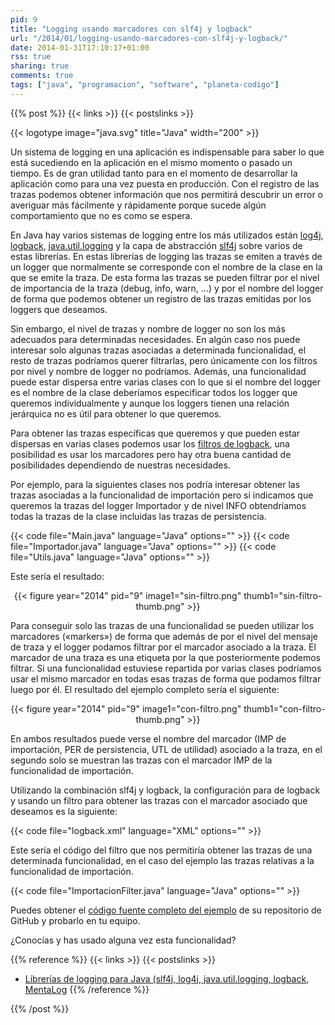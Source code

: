 ```yaml
---
pid: 9
title: "Logging usando marcadores con slf4j y logback"
url: "/2014/01/logging-usando-marcadores-con-slf4j-y-logback/"
date: 2014-01-31T17:10:17+01:00
rss: true
sharing: true
comments: true
tags: ["java", "programacion", "software", "planeta-codigo"]
---
```


{{% post %}}
{{< links >}}
{{< postslinks >}}

{{< logotype image="java.svg" title="Java" width="200" >}}

Un sistema de logging en una aplicación es indispensable para saber lo que está sucediendo en la aplicación en el mismo momento o pasado un tiempo. Es de gran utilidad tanto para en el momento de desarrollar la aplicación como para una vez puesta en producción. Con el registro de las trazas podemos obtener información que nos permitirá descubrir un error o averiguar más fácilmente y rápidamente porque sucede algún comportamiento que no es como se espera.

En Java hay varios sistemas de logging entre los más utilizados están [log4j](http://logging.apache.org/log4j/1.2/), [logback](http://logback.qos.ch/), [java.util.logging](http://docs.oracle.com/javase/7/docs/api/java/util/logging/package-summary.html) y la capa de abstracción [slf4j](http://www.slf4j.org/) sobre varios de estas librerías. En estas librerías de logging las trazas se emiten a través de un logger que normalmente se corresponde con el nombre de la clase en la que se emite la traza. De esta forma las trazas se pueden filtrar por el nivel de importancia de la traza (debug, info, warn, ...) y por el nombre del logger de forma que podemos obtener un registro de las trazas emitidas por los loggers que deseamos.

Sin embargo, el nivel de trazas y nombre de logger no son los más adecuados para determinadas necesidades. En algún caso nos puede interesar solo algunas trazas asociadas a determinada funcionalidad, el resto de trazas podríamos querer filtrarlas, pero únicamente con los filtros por nivel y nombre de logger no podríamos. Además, una funcionalidad puede estar dispersa entre varias clases con lo que si el nombre del logger es el nombre de la clase deberíamos especificar todos los logger que queremos individualmente y aunque los loggers tienen una relación jerárquica no es útil para obtener lo que queremos.

Para obtener las trazas específicas que queremos y que pueden estar dispersas en varias clases podemos usar los [filtros de logback](http://logback.qos.ch/manual/filters.html), una posibilidad es usar los marcadores pero hay otra buena cantidad de posibilidades dependiendo de nuestras necesidades.

Por ejemplo, para la siguientes clases nos podría interesar obtener las trazas asociadas a la funcionalidad de importación pero si indicamos que queremos la trazas del logger Importador y de nivel INFO obtendríamos todas la trazas de la clase incluidas las trazas de persistencia.

{{< code file="Main.java" language="Java" options="" >}}
{{< code file="Importador.java" language="Java" options="" >}}
{{< code file="Utils.java" language="Java" options="" >}}

Este sería el resultado:

<div class="media" style="text-align: center;">
	{{< figure year="2014" pid="9"
    	image1="sin-filtro.png" thumb1="sin-filtro-thumb.png" >}}
</div>

Para conseguir solo las trazas de una funcionalidad se pueden utilizar los marcadores («markers») de forma que además de por el nivel del mensaje de traza y el logger podamos filtrar por el marcador asociado a la traza. El marcador de una traza es una etiqueta por la que posteriormente podemos filtrar. Si una funcionalidad estuviese repartida por varias clases podríamos usar el mismo marcador en todas esas trazas de forma que podamos filtrar luego por él. El resultado del ejemplo completo sería el siguiente:

<div class="media" style="text-align: center;">
	{{< figure year="2014" pid="9"
    	image1="con-filtro.png" thumb1="con-filtro-thumb.png" >}}
</div>

En ambos resultados puede verse el nombre del marcador (IMP de importación, PER de persistencia, UTL de utilidad) asociado a la traza, en el segundo solo se muestran las trazas con el marcador IMP de la funcionalidad de importación.

Utilizando la combinación slf4j y logback, la configuración para de logback y usando un filtro para obtener las trazas con el marcador asociado que deseamos es la siguiente:

{{< code file="logback.xml" language="XML" options="" >}}

Este sería el código del filtro que nos permitiría obtener las trazas de una determinada funcionalidad, en el caso del ejemplo las trazas relativas a la funcionalidad de importación.

{{< code file="ImportacionFilter.java" language="Java" options="" >}}

Puedes obtener el [código fuente completo del ejemplo](https://github.com/picodotdev/blog-ejemplos/tree/master/MarcadoresSLF4J) de su repositorio de GitHub y probarlo en tu equipo.

¿Conocías y has usado alguna vez esta funcionalidad?

{{% reference %}}
{{< links >}}
{{< postslinks >}}
* [Librerías de logging para Java (slf4j, log4j, java.util.logging, logback, MentaLog](http://elblogdepicodev.blogspot.com.es/2012/04/librerias-de-logging-para-java-slf4j.html)
{{% /reference %}}

{{% /post %}}
